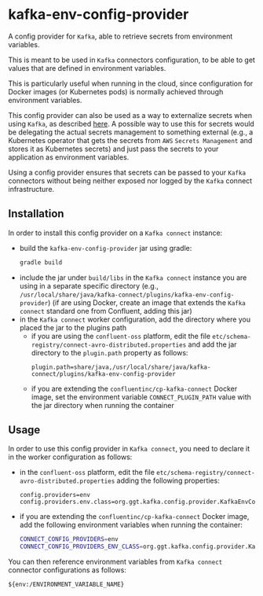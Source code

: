 # kafka-env-config-provider

A config provider for `Kafka`, able to retrieve secrets from environment variables.

This is meant to be used in `Kafka` connectors configuration, to be able to get
values that are defined in environment variables.

This is particularly useful when running in the cloud, since configuration for
Docker images (or Kubernetes pods) is normally achieved through environment variables.

This config provider can also be used as a way to externalize secrets when using
`Kafka`, as described [here](https://docs.confluent.io/current/connect/security.html#externalizing-secrets).
A possible way to use this for secrets would be delegating the actual secrets management
to something external (e.g., a Kubernetes operator that gets the secrets from
`AWS` `Secrets Management` and stores it as Kubernetes secrets) and just pass the
secrets to your application as environment variables.

Using a config provider ensures that secrets can be passed to your `Kafka` connectors
without being neither exposed nor logged by the `Kafka` connect infrastructure.

## Installation

In order to install this config provider on a `Kafka connect` instance:

- build the `kafka-env-config-provider` jar using gradle:
  ```bash
  gradle build
  ```
- include the jar under `build/libs` in the `Kafka connect` instance you are
  using in a separate specific directory
  (e.g., `/usr/local/share/java/kafka-connect/plugins/kafka-env-config-provider`)
  (if are using Docker, create an image that extends the `Kafka connect` standard
  one from Confluent, adding this jar)
- in the `Kafka connect` worker configuration, add the directory where you
  placed the jar to the plugins path
  - if you are using the `confluent-oss` platform, edit the file
    `etc/schema-registry/connect-avro-distributed.properties` and add the jar
    directory to the `plugin.path` property as follows:
    ```
    plugin.path=share/java,/usr/local/share/java/kafka-connect/plugins/kafka-env-config-provider
    ```
  - if you are extending the `confluentinc/cp-kafka-connect` Docker image, set
    the environment variable `CONNECT_PLUGIN_PATH` value with the jar directory
    when running the container

## Usage

In order to use this config provider in `Kafka connect`, you need to declare it
in the worker configuration as follows:

- in the `confluent-oss` platform, edit the file
  `etc/schema-registry/connect-avro-distributed.properties` adding the
  following properties:
  ```
  config.providers=env
  config.providers.env.class=org.ggt.kafka.config.provider.KafkaEnvConfigProvider
  ```
- if you are extending the `confluentinc/cp-kafka-connect` Docker image, add the
  following environment variables when running the container:
  ```bash
  CONNECT_CONFIG_PROVIDERS=env
  CONNECT_CONFIG_PROVIDERS_ENV_CLASS=org.ggt.kafka.config.provider.KafkaEnvConfigProvider
  ```

You can then reference environment variables from `Kafka connect` connector
configurations as follows:

```
${env:/ENVIRONMENT_VARIABLE_NAME}
```
